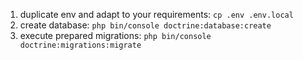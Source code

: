 1. duplicate env and adapt to your requirements: `cp .env .env.local`
2. create database: `php bin/console doctrine:database:create`
3. execute prepared migrations: `php bin/console doctrine:migrations:migrate`
